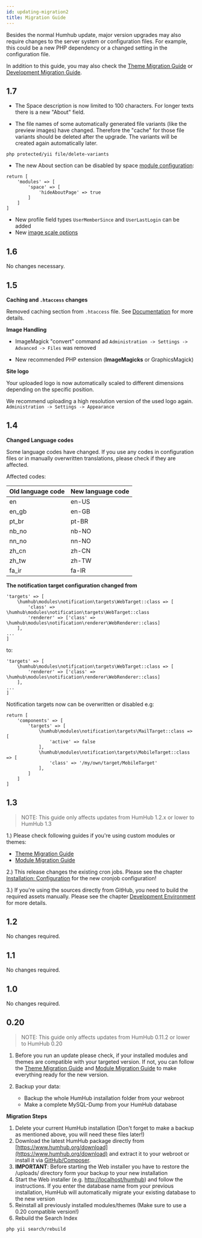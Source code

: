 ```yaml
---
id: updating-migration2
title: Migration Guide
---
```


Besides the normal Humhub update, major version upgrades may also require changes to the server system or configuration files.
For example, this could be a new PHP dependency or a changed setting in the configuration file.

In addition to this guide, you may also check the [Theme Migration Guide](../theme/migrate.md) 
or [Development Migration Guide](../develop/modules-migrate.md).


1.7
----

- The Space description is now limited to 100 characters. For longer texts there is a new "About" field.

- The file names of some automatically generated file variants (like the preview images) have changed. Therefore the "cache" for those file variants should be deleted after the upgrade. The variants will be created again automatically later.

```
php protected/yii file/delete-variants
```

- The new About section can be disabled by space [module configuration](advanced-configuration.md#module-configurations):

```
return [
    'modules' => [
        'space' => [
            'hideAboutPage' => true 
        ]
    ]
]
```
- New profile field types `UserMemberSince` and `UserLastLogin` can be added
- New [image scale options](uploads.md)

1.6
----

No changes necessary.

1.5
----

**Caching and ``.htaccess`` changes**

Removed caching section from `.htaccess` file. See [Documentation](https://docs.humhub.org/docs/admin/performance#http-caching) for more details.

**Image Handling**

- ImageMagick "convert" command  ad ``Administration -> Settings -> Advanced -> Files`` was removed

- New recommended PHP extension (**ImageMagicks** or GraphicsMagick) 


**Site logo**

Your uploaded logo is now automatically scaled to different dimensions depending on the specific position.

We recommend uploading a high resolution version of the used logo again.  ``Administration -> Settings -> Appearance ``


1.4
----

**Changed Language codes**

Some language codes have changed. If you use any codes in configuration files or in manually overwritten translations, please check if they are affected. 

Affected codes:

| Old language code| New language code |
|----------|-------------|
| en | en-US |
| en_gb | en-GB |
| pt_br | pt-BR |
| nb_no | nb-NO |
| nn_no | nn-NO |
| zh_cn | zh-CN |
| zh_tw | zh-TW |
| fa_ir | fa-IR |

**The notification target configuration changed from**

```
'targets' => [ 
    \humhub\modules\notification\targets\WebTarget::class => [
        'class' => \humhub\modules\notification\targets\WebTarget::class
        'renderer' => ['class' => \humhub\modules\notification\renderer\WebRenderer::class]
    ],
...
]
```

to:

```
'targets' => [ 
    \humhub\modules\notification\targets\WebTarget::class => [
        'renderer' => ['class' => \humhub\modules\notification\renderer\WebRenderer::class]
    ],
...
]
```

Notification targets now can be overwritten or disabled e.g:

```
return [
    'components' => [
        'targets' => [ 
            \humhub\modules\notification\targets\MailTarget::class => [
                'active' => false
            ],
            \humhub\modules\notification\targets\MobileTarget::class => [
                'class' => '/my/own/target/MobileTarget'
            ],
        ]
    ]
]
```

1.3
----


> NOTE: This guide only affects updates from HumHub 1.2.x or lower to HumHub 1.3


1.) Please check following guides if you're using custom modules or themes:
- [Theme Migration Guide](../theme/migrate.md)
- [Module Migration Guide](../develop/modules-migrate.md)


2.) This release changes the existing cron jobs. 
Please see the chapter [Installation: Configuration](cron-jobs.md) for the new cronjob configuration!


3.) If you're using the sources directly from GitHub, you need to build the required assets manually.
Please see the chapter [Development Environment](../develop/build.md#build-production-assets) for more details.


1.2
----


No changes required.


1.1
----


No changes required.


1.0
----


No changes required.


0.20
----

> NOTE: This guide only affects updates from HumHub 0.11.2 or lower to HumHub 0.20

1. Before you run an update please check, if your installed modules and themes are compatible with your targeted version. If not, you can follow the [Theme Migration Guide](../theme/migrate.md) 
and [Module Migration Guide](../develop/modules-migrate.md) to make everything ready for the new version.

2. Backup your data:
	- Backup the whole HumHub installation folder from your webroot
	- Make a complete MySQL-Dump from your HumHub database

**Migration Steps**

1. Delete your current HumHub installation (Don't forget to make a backup as mentioned above, you will need these files later!)
2. Download the latest HumHub package directly from [https://www.humhub.org/download](https://www.humhub.org/download) and 
extract it to your webroot or install it via [GitHub/Composer](../develop/environment.md#gitcomposer-installation).
3. **IMPORTANT**: Before starting the Web installer you have to restore the /uploads/ directory form your backup to your new installation
4. Start the Web installer (e.g. [http://localhost/humhub](http://localhost/humhub)) and follow the instructions. If you enter the database name from your previous installation, HumHub will automatically migrate your existing database to the new version
5. Reinstall all previously installed modules/themes
  (Make sure to use a 0.20 compatible version!)
6. Rebuild the Search Index 

```
php yii search/rebuild
```

